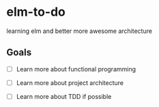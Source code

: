 # elm-to-do
learning elm and better more awesome architecture

## Goals
- [ ] Learn more about functional programming
- [ ] Learn more about project architecture 
- [ ] Learn more about TDD if possible


